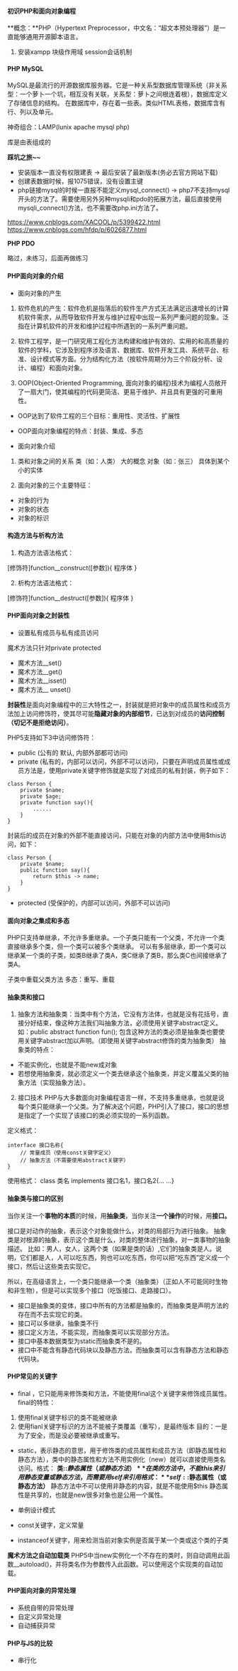 #### 初识PHP和面向对象编程
**概念：**PHP（Hypertext Preprocessor，中文名：“超文本预处理器”）是一直能够通用开源脚本语言。
1. 安装xampp
块级作用域
session会话机制

#### PHP MySQL

MySQL是最流行的开源数据库服务器。它是一种关系型数据库管理系统（非关系型：一个萝卜一个坑，相互没有关联，关系型：萝卜之间根连着根），数据库定义了存储信息的结构。
在数据库中，存在着一些表。类似HTML表格，数据库含有行、列以及单元。

神奇组合：LAMP(lunix apache mysql php)

库是由表组成的

**踩坑之旅~~**
* 安装版本一直没有权限建表  -> 最后安装了最新版本(务必去官方网站下载)
* 创建表数据时候，报1075错误，没有设置主键
* php链接mysql的时候一直报不能定义mysql_connect()  -> php7不支持mysql开头的方法了。需要使用另外另种mysqli和pdo的拓展方法，最后直接使用mysqli_connect()方法，也不需要改php.ini方法了。

https://www.cnblogs.com/XACOOL/p/5399422.html
https://www.cnblogs.com/hfdp/p/6026877.html

**PHP PDO**

略过，未练习，后面再做练习

#### PHP面向对象的介绍

* 面向对象的产生

1. 软件危机的产生：软件危机是指落后的软件生产方式无法满足迅速增长的计算机软件需求，从而导致软件开发与维护过程中出现一系列严重问题的现象。泛指在计算机软件的开发和维护过程中所遇到的一系列严重问题。

2. 软件工程学，是一门研究用工程化方法构建和维护有效的、实用的和高质量的软件的学科，它涉及到程序涉及语言、数据库、软件开发工具、系统平台、标准、设计模式等方面。分为结构化方法（按软件周期分为三个阶段分析、设计、编程）和面向对象。

3. OOP(Object-Oriented Programming, 面向对象的编程)技术为编程人员敞开了一扇大门，使其编程的代码更简洁、更易于维护、并且具有更强的可重用性。

* OOP达到了软件工程的三个目标：重用性、灵活性、扩展性
* OOP面向对象编程的特点：封装、集成、多态

* 面向对象介绍
1. 类和对象之间的关系
类（如：人类） 大的概念
对象（如：张三） 具体到某个小的实体

2. 面向对象的三个主要特征：
* 对象的行为
* 对象的状态
* 对象的标识

#### 构造方法与析构方法

1. 构造方法语法格式：

[修饰符]function__construct([参数]){
    程序体
}

2. 析构方法语法格式：

[修饰符]function__destruct([参数]){
    程序体
}

#### PHP面向对象之封装性

* 设置私有成员与私有成员访问

魔术方法只针对private protected
* 魔术方法__set()
* 魔术方法__get()
* 魔术方法__isset()
* 魔术方法__ unset()

**封装性**是面向对象编程中的三大特性之一，封装就是把对象中的成员属性和成员方法加上访问修饰符，使其尽可能**隐藏对象的内部细节**，已达到对成员的**访问控制（切记不是拒绝访问）**。

PHP5支持如下3中访问修饰符：
* public (公有的 默认, 内部外部都可访问)
* private (私有的，内部可以访问，外部不可以访问)，只要在声明成员属性或成员方法是，使用private关键字修饰就是实现了对成员的私有封装，例子如下：

```
class Person {
    private $name;
    private $age;
    private function say(){
        ......
    }
}
```

封装后的成员在对象的外部不能直接访问，只能在对象的内部方法中使用$this访问，如下：
```
class Person {
    private $name;
    public function say(){
        return $this -> name;
    }
}
```
* protected (受保护的，内部可以访问，外部不可以访问)

#### 面向对象之集成和多态

PHP只支持单继承，不允许多重继承。一个子类只能有一个父类，不允许一个类直接继承多个类，但一个类可以被多个类继承。
可以有多层继承，即一个类可以继承某一个类的子类，如类B继承了类A，类C继承了类B，那么类C也间接继承了类A。

子类中重载父类方法
多态：重写、重载

#### 抽象类和接口

1. 抽象方法和抽象类：当类中有个方法，它没有方法体，也就是没有花括号，直接分好结束，像这种方法我们叫抽象方法，必须使用关键字abstract定义。
如：public abstract function fun();
包含这种方法的类必须是抽象类也要使用关键字abstract加以声明。（即使用关键字abstract修饰的类为抽象类）
抽象类的特点：
* 不能实例化，也就是不能new成对象
* 若想使用抽象类，就必须定义一个类去继承这个抽象类，并定义覆盖父类的抽象方法（实现抽象方法）。

2. 接口技术
PHP与大多数面向对象编程语言一样，不支持多重继承，也就是说每个类只能继承一个父类。为了解决这个问题，PHP引入了接口，接口的思想是指定了一个实现了该接口的类必须实现的一系列函数。

定义格式：
```
interface 接口名称{
    // 常量成员（使用const关键字定义）
    // 抽象方法（不需要使用abstract关键字）
}
```
使用格式： class 类名 implements 接口名1，接口名2{... ...}

#### 抽象类与接口的区别

当你关注一个**事物的本质**的时候，用**抽象类**，当你关注**一个操作**的时候，用**接口。**

接口是对动作的抽象，表示这个对象能做什么，对类的局部行为进行抽象。
抽象类是对根源的抽象，表示这个类是什么，对类的整体进行抽象，对一类事物的抽象描述。
比如：男人，女人，这两个类（如果是类的话）,它们的抽象类是人。说明，它们都是人，人可以吃东西，狗也可以吃东西，你可以把“吃东西”定义成一个接口，然后让这些类去实现它。

所以，在高级语言上，一个类只能继承一个类（抽象类）（正如人不可能同时生物和非生物），但是可以实现多个接口（吃饭接口、走路接口）。

* 接口是抽象类的变体，接口中所有的方法都是抽象的，而抽象类是声明方法的存在而不去实现它的类。
* 接口可以多继承，抽象类不行
* 接口定义方法，不能实现，而抽象类可以实现部分方法。
* 接口中基本数据类型为static而抽象类不是的。
* 接口中不能含有静态代码块以及静态方法，而抽象类可以含有静态方法和静态代码块。

#### PHP常见的关键字
* final ，它只能用来修饰类和方法，不能使用final这个关键字来修饰成员属性。final的特性：
1. 使用final关键字标识的类不能被继承
2. 使用fianl关键字标识的方法不能被子类覆盖（重写），是最终版本
目的：一是为了安全，而是没必要被继承或重写。

* static，表示静态的意思，用于修饰类的成员属性和成员方法（即静态属性和静态方法），类中的静态属性和方法不用实例化（new）就可以直接使用类名访问。格式：
**类::$静态属性（或静态方法）**
在类的方法中，不能this来引用静态变量或静态方法，而需要用self来引用
格式：**self::$静态属性（或静态方法）**
静态方法中不可以使用非静态的内容，就是不能使用$this
静态属性是共享的，也就是new很多对象也是公用一个属性。

* 单例设计模式
* const关键字，定义常量
* instanceof关键字，用来检测当前对象实例是否属于某一个类或这个类的子类

**魔术方法之自动加载类**
PHP5中当new实例化一个不存在的类时，则自动调用此函数__autoload()，并将类名作为参数传入此函数。可以使用这个实现类的自动加载。

#### PHP面向对象的异常处理
* 系统自带的异常处理
* 自定义异常处理
* 自动捕获异常

#### PHP与JS的比较
* 串行化















